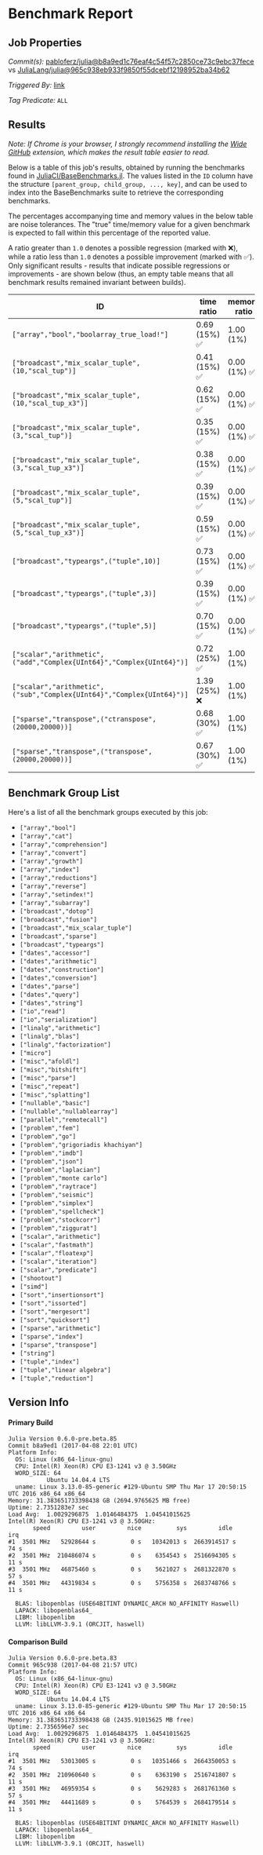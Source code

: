 # Benchmark Report

## Job Properties

*Commit(s):* [pabloferz/julia@b8a9ed1c76eaf4c54f57c2850ce73c9ebc37fece](https://github.com/pabloferz/julia/commit/b8a9ed1c76eaf4c54f57c2850ce73c9ebc37fece) vs [JuliaLang/julia@965c938eb933f9850f55dcebf12198952ba34b62](https://github.com/JuliaLang/julia/commit/965c938eb933f9850f55dcebf12198952ba34b62)

*Triggered By:* [link](https://github.com/JuliaLang/julia/pull/21331#issuecomment-292756446)

*Tag Predicate:* `ALL`

## Results

*Note: If Chrome is your browser, I strongly recommend installing the [Wide GitHub](https://chrome.google.com/webstore/detail/wide-github/kaalofacklcidaampbokdplbklpeldpj?hl=en)
extension, which makes the result table easier to read.*

Below is a table of this job's results, obtained by running the benchmarks found in
[JuliaCI/BaseBenchmarks.jl](https://github.com/JuliaCI/BaseBenchmarks.jl). The values
listed in the `ID` column have the structure `[parent_group, child_group, ..., key]`,
and can be used to index into the BaseBenchmarks suite to retrieve the corresponding
benchmarks.

The percentages accompanying time and memory values in the below table are noise tolerances. The "true"
time/memory value for a given benchmark is expected to fall within this percentage of the reported value.

A ratio greater than `1.0` denotes a possible regression (marked with :x:), while a ratio less
than `1.0` denotes a possible improvement (marked with :white_check_mark:). Only significant results - results
that indicate possible regressions or improvements - are shown below (thus, an empty table means that all
benchmark results remained invariant between builds).

| ID | time ratio | memory ratio |
|----|------------|--------------|
| `["array","bool","boolarray_true_load!"]` | 0.69 (15%) :white_check_mark: | 1.00 (1%)  |
| `["broadcast","mix_scalar_tuple",(10,"scal_tup")]` | 0.41 (15%) :white_check_mark: | 0.00 (1%) :white_check_mark: |
| `["broadcast","mix_scalar_tuple",(10,"scal_tup_x3")]` | 0.62 (15%) :white_check_mark: | 0.00 (1%) :white_check_mark: |
| `["broadcast","mix_scalar_tuple",(3,"scal_tup")]` | 0.35 (15%) :white_check_mark: | 0.00 (1%) :white_check_mark: |
| `["broadcast","mix_scalar_tuple",(3,"scal_tup_x3")]` | 0.38 (15%) :white_check_mark: | 0.00 (1%) :white_check_mark: |
| `["broadcast","mix_scalar_tuple",(5,"scal_tup")]` | 0.39 (15%) :white_check_mark: | 0.00 (1%) :white_check_mark: |
| `["broadcast","mix_scalar_tuple",(5,"scal_tup_x3")]` | 0.59 (15%) :white_check_mark: | 0.00 (1%) :white_check_mark: |
| `["broadcast","typeargs",("tuple",10)]` | 0.73 (15%) :white_check_mark: | 0.00 (1%) :white_check_mark: |
| `["broadcast","typeargs",("tuple",3)]` | 0.39 (15%) :white_check_mark: | 0.00 (1%) :white_check_mark: |
| `["broadcast","typeargs",("tuple",5)]` | 0.70 (15%) :white_check_mark: | 0.00 (1%) :white_check_mark: |
| `["scalar","arithmetic",("add","Complex{UInt64}","Complex{UInt64}")]` | 0.72 (25%) :white_check_mark: | 1.00 (1%)  |
| `["scalar","arithmetic",("sub","Complex{UInt64}","Complex{UInt64}")]` | 1.39 (25%) :x: | 1.00 (1%)  |
| `["sparse","transpose",("ctranspose",(20000,20000))]` | 0.68 (30%) :white_check_mark: | 1.00 (1%)  |
| `["sparse","transpose",("transpose",(20000,20000))]` | 0.67 (30%) :white_check_mark: | 1.00 (1%)  |

## Benchmark Group List

Here's a list of all the benchmark groups executed by this job:

- `["array","bool"]`
- `["array","cat"]`
- `["array","comprehension"]`
- `["array","convert"]`
- `["array","growth"]`
- `["array","index"]`
- `["array","reductions"]`
- `["array","reverse"]`
- `["array","setindex!"]`
- `["array","subarray"]`
- `["broadcast","dotop"]`
- `["broadcast","fusion"]`
- `["broadcast","mix_scalar_tuple"]`
- `["broadcast","sparse"]`
- `["broadcast","typeargs"]`
- `["dates","accessor"]`
- `["dates","arithmetic"]`
- `["dates","construction"]`
- `["dates","conversion"]`
- `["dates","parse"]`
- `["dates","query"]`
- `["dates","string"]`
- `["io","read"]`
- `["io","serialization"]`
- `["linalg","arithmetic"]`
- `["linalg","blas"]`
- `["linalg","factorization"]`
- `["micro"]`
- `["misc","afoldl"]`
- `["misc","bitshift"]`
- `["misc","parse"]`
- `["misc","repeat"]`
- `["misc","splatting"]`
- `["nullable","basic"]`
- `["nullable","nullablearray"]`
- `["parallel","remotecall"]`
- `["problem","fem"]`
- `["problem","go"]`
- `["problem","grigoriadis khachiyan"]`
- `["problem","imdb"]`
- `["problem","json"]`
- `["problem","laplacian"]`
- `["problem","monte carlo"]`
- `["problem","raytrace"]`
- `["problem","seismic"]`
- `["problem","simplex"]`
- `["problem","spellcheck"]`
- `["problem","stockcorr"]`
- `["problem","ziggurat"]`
- `["scalar","arithmetic"]`
- `["scalar","fastmath"]`
- `["scalar","floatexp"]`
- `["scalar","iteration"]`
- `["scalar","predicate"]`
- `["shootout"]`
- `["simd"]`
- `["sort","insertionsort"]`
- `["sort","issorted"]`
- `["sort","mergesort"]`
- `["sort","quicksort"]`
- `["sparse","arithmetic"]`
- `["sparse","index"]`
- `["sparse","transpose"]`
- `["string"]`
- `["tuple","index"]`
- `["tuple","linear algebra"]`
- `["tuple","reduction"]`

## Version Info

#### Primary Build

```
Julia Version 0.6.0-pre.beta.85
Commit b8a9ed1 (2017-04-08 22:01 UTC)
Platform Info:
  OS: Linux (x86_64-linux-gnu)
  CPU: Intel(R) Xeon(R) CPU E3-1241 v3 @ 3.50GHz
  WORD_SIZE: 64
           Ubuntu 14.04.4 LTS
  uname: Linux 3.13.0-85-generic #129-Ubuntu SMP Thu Mar 17 20:50:15 UTC 2016 x86_64 x86_64
Memory: 31.383651733398438 GB (2694.9765625 MB free)
Uptime: 2.7351283e7 sec
Load Avg:  1.0029296875  1.0146484375  1.04541015625
Intel(R) Xeon(R) CPU E3-1241 v3 @ 3.50GHz: 
       speed         user         nice          sys         idle          irq
#1  3501 MHz   52928644 s          0 s   10342013 s  2663914517 s         74 s
#2  3501 MHz  210486074 s          0 s    6354543 s  2516694305 s         11 s
#3  3501 MHz   46875460 s          0 s    5621027 s  2681322870 s         57 s
#4  3501 MHz   44319834 s          0 s    5756358 s  2683748766 s         11 s

  BLAS: libopenblas (USE64BITINT DYNAMIC_ARCH NO_AFFINITY Haswell)
  LAPACK: libopenblas64_
  LIBM: libopenlibm
  LLVM: libLLVM-3.9.1 (ORCJIT, haswell)

```

#### Comparison Build

```
Julia Version 0.6.0-pre.beta.83
Commit 965c938 (2017-04-08 21:57 UTC)
Platform Info:
  OS: Linux (x86_64-linux-gnu)
  CPU: Intel(R) Xeon(R) CPU E3-1241 v3 @ 3.50GHz
  WORD_SIZE: 64
           Ubuntu 14.04.4 LTS
  uname: Linux 3.13.0-85-generic #129-Ubuntu SMP Thu Mar 17 20:50:15 UTC 2016 x86_64 x86_64
Memory: 31.383651733398438 GB (2435.91015625 MB free)
Uptime: 2.7356596e7 sec
Load Avg:  1.0029296875  1.0146484375  1.04541015625
Intel(R) Xeon(R) CPU E3-1241 v3 @ 3.50GHz: 
       speed         user         nice          sys         idle          irq
#1  3501 MHz   53013005 s          0 s   10351466 s  2664350053 s         74 s
#2  3501 MHz  210960640 s          0 s    6363190 s  2516741807 s         11 s
#3  3501 MHz   46959354 s          0 s    5629283 s  2681761360 s         57 s
#4  3501 MHz   44411689 s          0 s    5764539 s  2684179514 s         11 s

  BLAS: libopenblas (USE64BITINT DYNAMIC_ARCH NO_AFFINITY Haswell)
  LAPACK: libopenblas64_
  LIBM: libopenlibm
  LLVM: libLLVM-3.9.1 (ORCJIT, haswell)

```
